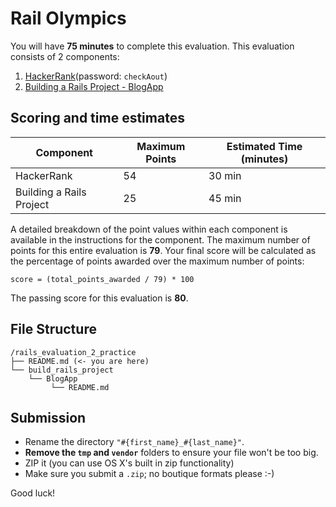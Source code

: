 # Rail Olympics

You will have **75 minutes** to complete this evaluation. This evaluation consists
of 2 components:

1. [HackerRank](http://hr.gs/4befbb4c-9b6c-4656-96a9-9496b6948448)(password:
   `checkAout`)
2. [Building a Rails Project - BlogApp](./build_rails_project/BlogApp/README.md)

## Scoring and time estimates

| Component                | Maximum Points | Estimated Time (minutes) |
| ------------------------ | -------------- | ------------------------ |
| HackerRank               | 54             | 30 min                   |
| Building a Rails Project | 25             | 45 min                   |

A detailed breakdown of the point values within each component is available in
the instructions for the component. The maximum number of points for this entire
evaluation is **79**. Your final score will be calculated as the percentage of
points awarded over the maximum number of points:

`score = (total_points_awarded / 79) * 100`

The passing score for this evaluation is **80**.

## File Structure

```plaintext
/rails_evaluation_2_practice
├── README.md (<- you are here)
└── build_rails_project
    └── BlogApp
         └── README.md
```

## Submission

- Rename the directory `"#{first_name}_#{last_name}"`.
- **Remove the `tmp` and `vendor`** folders to ensure your file won't be too
  big.
- ZIP it (you can use OS X's built in zip functionality)
- Make sure you submit a `.zip`; no boutique formats please :-)

Good luck!
